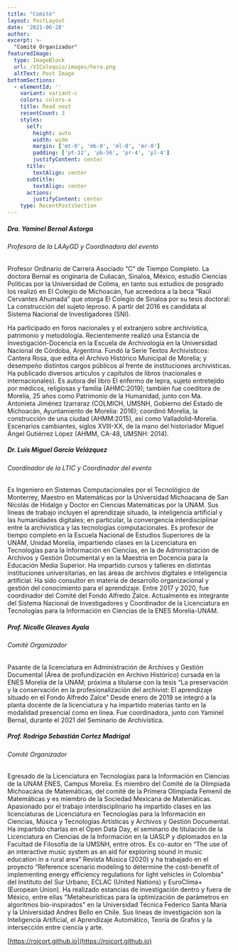 ```yaml
---
title: "Comité"
layout: PostLayout
date: '2021-06-28'
author: 
excerpt: >-
  "Comité Organizador"
featuredImage:
  type: ImageBlock
  url: /VIColoquio/images/hero.png
  altText: Post Image
bottomSections:
  - elementId: ''
    variant: variant-c
    colors: colors-a
    title: Read next
    recentCount: 3
    styles:
      self:
        height: auto
        width: wide
        margin: ['mt-0', 'mb-0', 'ml-0', 'mr-0']
        padding: ['pt-12', 'pb-56', 'pr-4', 'pl-4']
        justifyContent: center
      title:
        textAlign: center
      subtitle:
        textAlign: center
      actions:
        justifyContent: center
    type: RecentPostsSection
---
```


##### Dra. Yaminel Bernal Astorga
###### Profesora de la LAAyGD y Coordinadora del evento

Profesor Ordinario de Carrera Asociado “C” de Tiempo Completo. La doctora Bernal es originaria de Culiacán, Sinaloa, México, estudió Ciencias Políticas por la Universidad de Colima, en tanto sus estudios de posgrado los realizó en El Colegio de Michoacán, fue acreedora a la beca “Raúl Cervantes Ahumada” que otorga El Colegio de Sinaloa por su tesis doctoral: La construcción del sujeto leproso. A partir del 2016 es candidata al Sistema Nacional de Investigadores (SNI).

Ha participado en foros nacionales y el extranjero sobre archivística, patrimonio y metodología. Recientemente realizó una Estancia de Investigación-Docencia en la Escuela de Archivología en la Universidad Nacional de Córdoba, Argentina. Fundó la Serie Textos Archivísticos: Cantera Rosa, que edita el Archivo Histórico Municipal de Morelia; y desempeño distintos cargos públicos al frente de instituciones archivísticas. Ha publicado diversos artículos y capítulos de libros (nacionales e internacionales). Es autora del libro El enfermo de lepra, sujeto entretejido por médicos, religiosas y familia (AHMC:2019); también fue coeditora de Morelia, 25 años como Patrimonio de la Humanidad, junto con Ma. Antonieta Jiménez Izarraraz (COLMICH, UMSNH, Gobierno del Estado de Michoacán, Ayuntamiento de Morelia: 2016); coordinó Morelia, la construcción de una ciudad (AHMM:2015), así como Valladolid-Morelia. Escenarios cambiantes, siglos XVIII-XX, de la mano del historiador Miguel Ángel Gutiérrez López (AHMM, CA-48, UMSNH: 2014). 

##### Dr. Luis Miguel García Velázquez
###### Coordinador de la LTIC y Coordinador del evento

Es Ingeniero en Sistemas Computacionales por el Tecnológico de Monterrey, Maestro en Matemáticas por la Universidad Michoacana de San Nicolás de Hidalgo y Doctor en Ciencias Matemáticas por la UNAM. Sus líneas de trabajo incluyen el aprendizaje situado, la inteligencia artificial y las humanidades digitales; en particular, la convergencia interdisciplinar entre la archivística y las tecnologías computacionales. 
Es profesor de tiempo completo en la Escuela Nacional de Estudios Superiores de la UNAM, Unidad Morelia, impartiendo clases en la Licenciatura en Tecnologías para la Información en Ciencias, en la de Administración de Archivos y Gestión Documental y en la Maestría en Docencia para la Educación Media Superior. Ha impartido cursos y talleres en distintas instituciones universitarias, en las áreas de archivos digitales e inteligencia artificial. Ha sido consultor en materia de desarrollo organizacional y gestión del conocimiento para el aprendizaje. Entre 2017 y 2020, fue coordinador del Comité del Fondo Alfredo Zalce.
Actualmente es integrante del Sistema Nacional de Investigadores y Coordinador de la Licenciatura en Tecnologías para la Información en Ciencias de la ENES Morelia-UNAM.

##### Prof. Nicolle Gleaves Ayala
###### Comité Organizador

Pasante de la licenciatura en Administración de Archivos y Gestión Documental (Área de profundización en Archivo Histórico) cursada en la ENES Morelia de la UNAM; próxima a titularse con la tesis “La preservación y la conservación en la profesionalización del archivist: El aprendizaje situado en el Fondo Alfredo Zalce” Desde enero de 2019 se integró a la planta docente de la licenciatura y ha impartido materias tanto en la modalidad presencial como en línea. Fue coordinadora, junto con Yaminel Bernal, durante el 2021 del Seminario de Archivística.

##### Prof. Rodrigo Sebastián Cortez Madrigal
###### Comité Organizador

Egresado de la Licenciatura en Tecnologías para la Información en Ciencias de la UNAM ENES, Campus Morelia. Es miembro del Comité de la Olimpiada Michoacána de Matemáticas, del comité de la Primera Olimpiada Femenil de Matemáticas y es miembro de la Sociedad Mexicana de Matemáticas. Apasionado por el trabajo interdisciplinario ha impartido clases en las licenciaturas de Licenciatura en Tecnologías para la Información en Ciencias, Música y Tecnologías Artísticas y Archivos y Gestión Documental. Ha impartido charlas en el Open Data Day, el seminario de titulación de la Licenciatura en Ciencias de la Información en la UASLP y diplomados en la Facultad de Filosofía de la UMSNH, entre otros. Es co-autor en “The use of an interactive music system as an aid for exploring sound in music education in a rural area” Revista Música (2020) y ha trabajado en el proyecto “Reference scenario modeling to determine the cost-benefit of implementing energy efficiency regulations for light vehicles in Colombia” del Instituto del Sur Urbano, ECLAC (United Nations) y EuroClima+ (European Union). Ha realizado estancias de investigación dentro y fuera de México, entre ellas "Metaheurísticas para la optimización de parámetros en algoritmos bio-inspirados" en la Universidad Técnica Federico Santa María y la Universidad Andres Bello en Chile. Sus lineas de investigación son la Inteligencia Artificial, el Aprendizaje Automático, Teoría de Grafos y la intersección entre ciencia y arte.

[https://roicort.github.io](https://roicort.github.io)